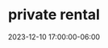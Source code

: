 ---
date: 2023-12-10 17:00:00-06:00
dates: 5:00 pm on Dec 10 2023
draft: false
durationMinutes: 300
title: private rental
---